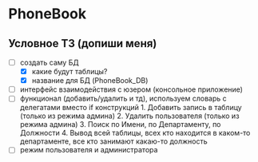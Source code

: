 # PhoneBook
## Условное ТЗ (допиши меня)
- [ ] создать саму БД
	- [x] какие будут таблицы?
	- [x] название для БД (PhoneBook_DB)
- [ ] интерфейс взаимодействия с юзером (консольное приложение)
- [ ] функционал (добавить/удалить и тд), используем словарь с делегатами вместо if конструкций
		 1. Добавить запись в таблицу (только из режима админа)
		 2. Удалить пользователя (только из режима админа)
		 3. Поиск по Имени, по Департаменту, по Должности
		 4. Вывод всей таблицы, всех кто находится в каком-то департаменте, все кто занимают какаю-то должность
- [ ] режим пользователя и администратора
